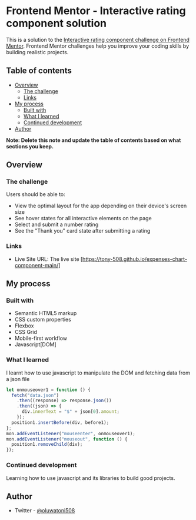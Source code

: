 # Frontend Mentor - Interactive rating component solution

This is a solution to the [Interactive rating component challenge on Frontend Mentor](https://www.frontendmentor.io/challenges/interactive-rating-component-koxpeBUmI). Frontend Mentor challenges help you improve your coding skills by building realistic projects.

## Table of contents

- [Overview](#overview)
  - [The challenge](#the-challenge)
  - [Links](#links)
- [My process](#my-process)
  - [Built with](#built-with)
  - [What I learned](#what-i-learned)
  - [Continued development](#continued-development)
- [Author](#author)

**Note: Delete this note and update the table of contents based on what sections you keep.**

## Overview

### The challenge

Users should be able to:

- View the optimal layout for the app depending on their device's screen size
- See hover states for all interactive elements on the page
- Select and submit a number rating
- See the "Thank you" card state after submitting a rating

### Links

- Live Site URL: The live site [https://tony-508.github.io/expenses-chart-component-main/]

## My process

### Built with

- Semantic HTML5 markup
- CSS custom properties
- Flexbox
- CSS Grid
- Mobile-first workflow
- Javascript[DOM]

### What I learned

I learnt how to use javascript to manipulate the DOM and fetching data from a json file

```js
let onmouseover1 = function () {
  fetch("data.json")
    .then((response) => response.json())
    .then((json) => {
      div.innerText = "$" + json[0].amount;
    });
  position1.insertBefore(div, before1);
};
mon.addEventListener("mouseenter", onmouseover1);
mon.addEventListener("mouseout", function () {
  position1.removeChild(div);
});
```

### Continued development

Learning how to use javascript and its libraries to build good projects.

## Author

- Twitter - [@oluwatoni508](https://twitter.com/oluwatoni508)
